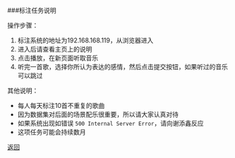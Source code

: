 ###标注任务说明

操作步骤：

1. 标注系统的地址为192.168.168.119，从浏览器进入
2. 进入后请查看主页上的说明
3. 点击播放，在新页面听取音乐
4. 听完一首歌，选择你所认为表达的感情，然后点击提交按钮，如果听过的音乐可以跳过

其他说明：

* 每人每天标注10首不重复的歌曲
* 因为数据集对后面的场景配乐很重要，所以请大家认真对待
* 如果系统出现如错误 `500 Internal Server Error`，请向谢添鑫反应
* 这项任务可能会持续数月




<a href="http://192.168.168.119">返回</a>